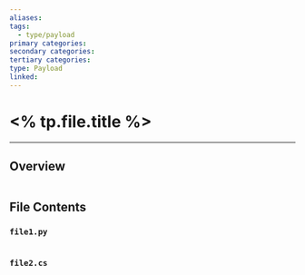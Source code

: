 ```yaml
---
aliases:
tags:
  - type/payload
primary categories:
secondary categories:
tertiary categories:
type: Payload
linked:
---
```

# <% tp.file.title %>

***

## Overview

```ad-tip

```

## File Contents

### `file1.py`

```python

```

### `file2.cs`

```c#

```